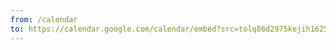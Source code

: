 ```yaml
---
from: /calendar
to: https://calendar.google.com/calendar/embed?src=tolq86d2975kejih1625s7jqe0%40group.calendar.google.com&ctz=America%2FNew_York
---
```

